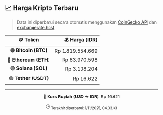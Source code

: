 

<!-- HARGA_KRIPTO -->
## 📈 Harga Kripto Terbaru

> Data ini diperbarui secara otomatis menggunakan [CoinGecko API](https://www.coingecko.com/) dan [exchangerate.host](https://exchangerate.host/)

<div align="center">

| 🪙 Token | 💰 Harga (IDR) |
|:------:|---------------:|
| 🟠 **Bitcoin (BTC)**   | Rp 1.819.554.669 |
| 🔵 **Ethereum (ETH)**  | Rp 63.970.598 |
| 🟣 **Solana (SOL)**    | Rp 3.108.204 |
| 🟢 **Tether (USDT)**   | Rp 16.622 |

---

💱 **Kurs Rupiah (USD → IDR)**: Rp 16.621

🕒 <sub>Terakhir diperbarui: 1/11/2025, 04.33.33</sub>

</div>
<!-- /HARGA_KRIPTO -->